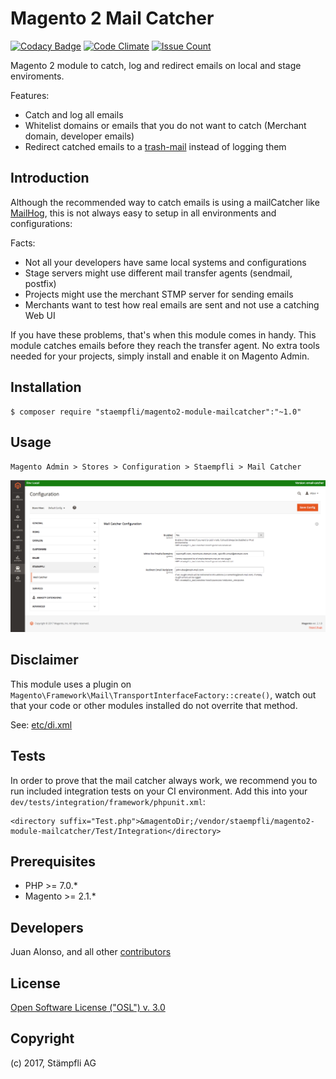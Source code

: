 # Magento 2 Mail Catcher

[![Codacy Badge](https://api.codacy.com/project/badge/Grade/3711ac6ffa0b44848de375b54ae21c0d)](https://www.codacy.com/app/Staempfli/magento2-module-mailcatcher?utm_source=github.com&amp;utm_medium=referral&amp;utm_content=staempfli/magento2-module-mailcatcher&amp;utm_campaign=Badge_Grade)
[![Code Climate](https://codeclimate.com/github/staempfli/magento2-module-mailcatcher/badges/gpa.svg)](https://codeclimate.com/github/staempfli/magento2-module-mailcatcher)
[![Issue Count](https://codeclimate.com/github/staempfli/magento2-module-mailcatcher/badges/issue_count.svg)](https://codeclimate.com/github/staempfli/magento2-module-mailcatcher)

Magento 2 module to catch, log and redirect emails on local and stage enviroments.

Features:

* Catch and log all emails
* Whitelist domains or emails that you do not want to catch (Merchant domain, developer emails)
* Redirect catched emails to a [trash-mail](https://www.trash-mail.com/inbox/) instead of logging them

## Introduction

Although the recommended way to catch emails is using a mailCatcher like [MailHog](https://github.com/mailhog/MailHog), this is not always easy to setup in all environments and configurations:

Facts:

* Not all your developers have same local systems and configurations
* Stage servers might use different mail transfer agents (sendmail, postfix)
* Projects might use the merchant STMP server for sending emails
* Merchants want to test how real emails are sent and not use a catching Web UI

If you have these problems, that's when this module comes in handy. This module catches emails before they reach the transfer agent. No extra tools needed for your projects, simply install and enable it on Magento Admin.


## Installation

```
$ composer require "staempfli/magento2-module-mailcatcher":"~1.0"
```

## Usage

`Magento Admin > Stores > Configuration > Staempfli > Mail Catcher`

![Mail Catcher Admin Configuration](docs/img/mailcatcher_admin.png)

## Disclaimer

This module uses a plugin on `Magento\Framework\Mail\TransportInterfaceFactory::create()`, watch out that your code or other modules installed do not overrite that method.

See: [etc/di.xml](etc/di.xml)

## Tests

In order to prove that the mail catcher always work, we recommend you to run included integration tests on your CI environment. Add this into your `dev/tests/integration/framework/phpunit.xml`:

```
<directory suffix="Test.php">&magentoDir;/vendor/staempfli/magento2-module-mailcatcher/Test/Integration</directory>
```

## Prerequisites

- PHP >= 7.0.*
- Magento >= 2.1.*

## Developers

Juan Alonso, and all other [contributors](https://github.com/staempfli/magento2-module-mailcatcher/contributors)

## License

[Open Software License ("OSL") v. 3.0](https://opensource.org/licenses/OSL-3.0)

## Copyright

(c) 2017, Stämpfli AG
